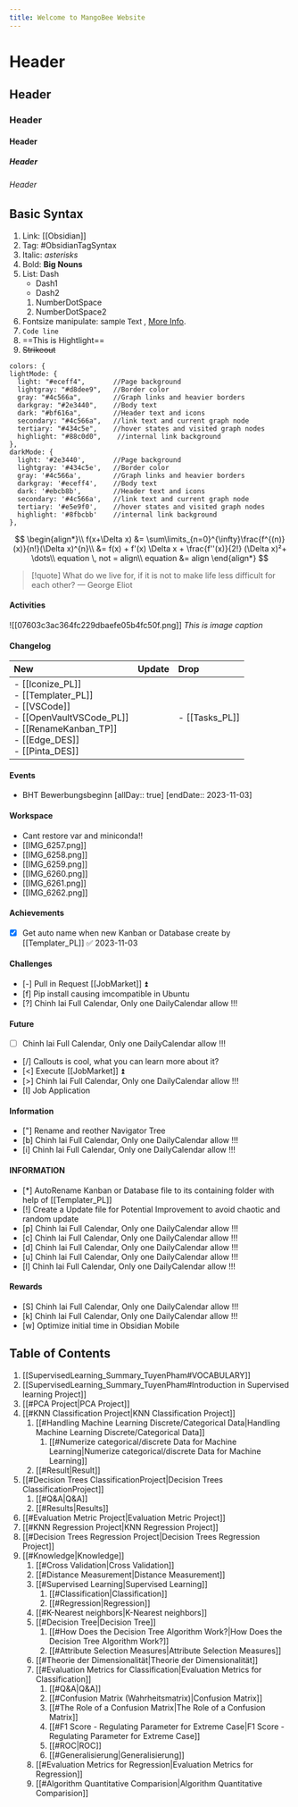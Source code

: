 ```yaml
---
title: Welcome to MangoBee Website
---
```

# Header
## Header
### Header
#### Header
##### Header
###### Header
## Basic Syntax
1. Link: [[Obsidian]]
2. Tag: #ObsidianTagSyntax 
3. Italic: *asterisks*
4. Bold: **Big Nouns**
5. List: Dash 
	 - Dash1
	 - Dash2
	 1. NumberDotSpace
	 2. NumberDotSpace2
6. Fontsize manipulate: <font size=2>sample Text </font>, [More Info](https://linuxhint.com/markdown-font-size/).
7. `Code line`
8. ==This is Hightlight==
9. ~~Strikeout~~
```
colors: {
lightMode: {
  light: "#eceff4",       //Page background
  lightgray: "#d8dee9",   //Border color
  gray: "#4c566a",        //Graph links and heavier borders
  darkgray: "#2e3440",    //Body text
  dark: "#bf616a",        //Header text and icons
  secondary: "#4c566a",   //link text and current graph node
  tertiary: "#434c5e",    //hover states and visited graph nodes
  highlight: "#88c0d0",    //internal link background
},
darkMode: {
  light: '#2e3440',       //Page background
  lightgray: '#434c5e',   //Border color
  gray: '#4c566a',        //Graph links and heavier borders
  darkgray: '#eceff4',    //Body text
  dark: '#ebcb8b',        //Header text and icons
  secondary: '#4c566a',   //link text and current graph node
  tertiary: '#e5e9f0',    //hover states and visited graph nodes
  highlight: '#8fbcbb'    //internal link background
},
```

$$
\begin{align*}\\
f(x+\Delta x) &= \sum\limits_{n=0}^{\infty}\frac{f^{(n)}(x)}{n!}(\Delta x)^{n}\\
&= f(x) + f'(x) \Delta x + \frac{f''(x)}{2!} (\Delta x)²+ \dots\\
equation \, not = align\\
equation &= align
\end{align*}
$$

> [!quote] What do we live for, if it is not to make life less difficult for each other?
> — George Eliot
#### Activities
![[07603c3ac364fc229dbaefe05b4fc50f.png]]
*This is image caption*
#### Changelog

|   New                                                                                                                                                                                                   |   Update   |   Drop                 |
|:--------------------------------------------------------------------------------------------------------------------------------------------------------------------------------------------------------|:-----------|:-----------------------|
| <div>- [[Iconize_PL]]</div><div>- [[Templater_PL]]</div><div>- [[VSCode]]</div><div>- [[OpenVaultVSCode_PL]]</div><div>- [[RenameKanban_TP]]</div><div>- [[Edge_DES]]</div><div>- [[Pinta_DES]]</div>        |            |  - [[Tasks_PL]]        |  


#### Events
-  BHT Bewerbungsbeginn [allDay:: true]  [endDate:: 2023-11-03]
#### Workspace
- Cant restore var and miniconda!!
- [[IMG_6257.png]]
- [[IMG_6258.png]]
- [[IMG_6259.png]]
- [[IMG_6260.png]]
- [[IMG_6261.png]]
- [[IMG_6262.png]]
#### Achievements
- [x] Get auto name when new Kanban or Database create by [[Templater_PL]] ✅ 2023-11-03

#### Challenges
- [-] Pull in Request [[JobMarket]] ⏫
- [f] Pip install causing imcompatible in Ubuntu
- [?] Chinh lai Full Calendar, Only one DailyCalendar allow !!!

#### Future
- [ ] Chinh lai Full Calendar, Only one DailyCalendar allow !!!
- [/] Callouts is cool, what you can learn more about it?
- [<] Execute [[JobMarket]] ⏫
- [>] Chinh lai Full Calendar, Only one DailyCalendar allow !!!
- [I] Job Application

#### Information
- ["] Rename and reother Navigator Tree
- [b] Chinh lai Full Calendar, Only one DailyCalendar allow !!!
- [i] Chinh lai Full Calendar, Only one DailyCalendar allow !!!

#### INFORMATION
- [*] AutoRename Kanban or Database file to its containing folder with help of [[Templater_PL]]
- [!] Create a Update file for Potential Improvement to avoid chaotic and random update
- [p] Chinh lai Full Calendar, Only one DailyCalendar allow !!!
- [c] Chinh lai Full Calendar, Only one DailyCalendar allow !!!
- [d] Chinh lai Full Calendar, Only one DailyCalendar allow !!!
- [u] Chinh lai Full Calendar, Only one DailyCalendar allow !!!
- [l] Chinh lai Full Calendar, Only one DailyCalendar allow !!!

#### Rewards
- [S] Chinh lai Full Calendar, Only one DailyCalendar allow !!!
- [k] Chinh lai Full Calendar, Only one DailyCalendar allow !!!
- [w] Optimize initial time in Obsidian Mobile
## Table of Contents

1. [[SupervisedLearning_Summary_TuyenPham#VOCABULARY]]
2. [[SupervisedLearning_Summary_TuyenPham#Introduction in Supervised learning Project]]
3. [[#PCA Project|PCA Project]]
4. [[#KNN Classification Project|KNN Classification Project]]
	1. [[#Handling Machine Learning Discrete/Categorical Data|Handling Machine Learning Discrete/Categorical Data]]
		1. [[#Numerize categorical/discrete Data for Machine Learning|Numerize categorical/discrete Data for Machine Learning]]
	2. [[#Result|Result]]
5. [[#Decision Trees ClassificationProject|Decision Trees ClassificationProject]]
	1. [[#Q&A|Q&A]]
	2. [[#Results|Results]]
6. [[#Evaluation Metric Project|Evaluation Metric Project]]
7. [[#KNN Regression Project|KNN Regression Project]]
8. [[#Decision Trees Regression Project|Decision Trees Regression Project]]
9. [[#Knowledge|Knowledge]]
	1. [[#Cross Validation|Cross Validation]]
	2. [[#Distance Measurement|Distance Measurement]]
	3. [[#Supervised Learning|Supervised Learning]]
		1. [[#Classification|Classification]]
		2. [[#Regression|Regression]]
	4. [[#K-Nearest neighbors|K-Nearest neighbors]]
	5. [[#Decision Tree|Decision Tree]]
		1. [[#How Does the Decision Tree Algorithm Work?|How Does the Decision Tree Algorithm Work?]]
		2. [[#Attribute Selection Measures|Attribute Selection Measures]]
	6. [[#Theorie der Dimensionalität|Theorie der Dimensionalität]]
	7. [[#Evaluation Metrics for Classification|Evaluation Metrics for Classification]]
		1. [[#Q&A|Q&A]]
		2. [[#Confusion Matrix (Wahrheitsmatrix)|Confusion Matrix]]
		3. [[#The Role of a Confusion Matrix|The Role of a Confusion Matrix]]
		4. [[#F1 Score - Regulating Parameter for Extreme Case|F1 Score - Regulating Parameter for Extreme Case]]
		5. [[#ROC|ROC]]
		6. [[#Generalisierung|Generalisierung]]
	8. [[#Evaluation Metrics for Regression|Evaluation Metrics for Regression]]
	9. [[#Algorithm Quantitative Comparision|Algorithm Quantitative Comparision]]
